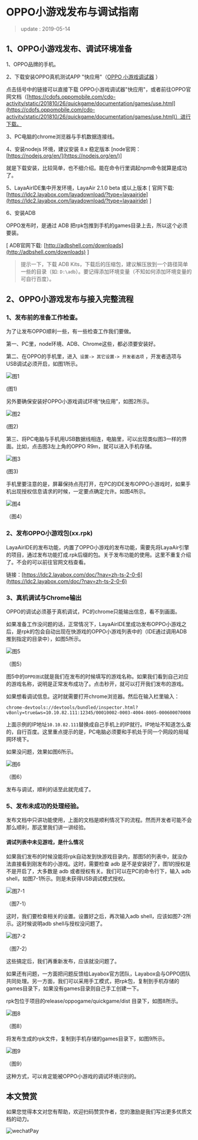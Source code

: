 # OPPO小游戏发布与调试指南

> update : 2019-05-14
>

## 1、OPPO小游戏发布、调试环境准备

1、OPPO品牌的手机。

2、下载安装OPPO真机测试APP "快应用"（[OPPO 小游戏调试器](http://cdofs.oppomobile.com/cdo-activity/static/quickgame/tools/f04dec4cd2d9c8613483672ef4d8d045.zip) ）

点击括号中的链接可以直接下载 OPPO小游戏调试器"快应用"，或者前往OPPO官网文档（[https://cdofs.oppomobile.com/cdo-activity/static/201810/26/quickgame/documentation/games/use.html](https://cdofs.oppomobile.com/cdo-activity/static/201810/26/quickgame/documentation/games/use.html)）进行下载。

3、PC电脑的chrome浏览器与手机数据连接线。

4、安装nodejs 环境，建议安装 8.x 稳定版本 [node官网：[https://nodejs.org/en/](https://nodejs.org/en/)]

就是下载安装，比较简单，也不细介绍。能在命令行里调起npm命令就算是成功了。

5、LayaAirIDE集中开发环境，LayaAir 2.1.0 beta 或以上版本 [ 官网下载: [https://ldc2.layabox.com/layadownload/?type=layaairide](https://ldc2.layabox.com/layadownload/?type=layaairide) ]

6、安装ADB

OPPO发布时，是通过 ADB 把rpk包推到手机的games目录上去，所以这个必须要装。

 [ ADB官网下载:  [http://adbshell.com/downloads](http://adbshell.com/downloads) ]

> 提示一下，下载 ADB Kits，下载后的压缩包，建议解压放到一个路径简单一些的目录（如: `D:\adb`）。要记得添加环境变量（不知如何添加环境变量的可自行百度）。
>

## 2、OPPO小游戏发布与接入完整流程	      

### 1、发布前的准备工作检查。

为了让发布OPPO顺利一些，有一些检查工作我们要做。

第一、PC里，node环境、ADB、Chrome这些，都必须要安装好。

第二、在OPPO的手机里，进入` 设置-> 其它设置-> 开发者选项` ，开发者选项与USB调试必须开启，如图1所示。

![图1](img/1.png) 

(图1)

另外要确保安装好OPPO小游戏调试环境“快应用”，如图2所示。

![图2](img/2.png) 

(图2)

第三、将PC电脑与手机用USB数据线相连，电脑里，可以出现类似图3一样的界面。比如，点击图3左上角的OPPO R9m，就可以进入手机存储。

![图3](img/3.png) 

(图3)

手机里要注意的是，屏幕保持点亮打开，在PC的IDE发布OPPO小游戏时，如果手机出现授权信息请求的时候，一定要点确定允许。如图4所示。

![图4](img/4.png) 

（图4）

### 2、发布OPPO小游戏包(xx.rpk)

LayaAirIDE的发布功能，内置了OPPO小游戏的发布功能，需要先将LayaAir引擎的项目，通过发布功能打成.rpk后缀的包。关于发布功能的使用。这里不重复介绍了。不会的可以前往官网文档查看。

链接：[https://ldc2.layabox.com/doc/?nav=zh-ts-2-0-6](https://ldc2.layabox.com/doc/?nav=zh-ts-2-0-6)

### 3、真机调试与Chrome输出

OPPO的调试必须基于真机调试，PC的chrome只能输出信息，看不到画面。

如果准备工作没问题的话，正常情况下，LayaAirIDE里成功发布OPPO小游戏之后，是rpk的包会自动出现在快游戏的OPPO小游戏列表中的（IDE通过调用ADB推到指定的目录中），如图5所示。

![图5](img/5.png) 

（图5）

图5中的`OPPO测试`就是我们在发布的时候填写的游戏名称。如果我们看到自己对应的游戏名称，说明是正常发布成功了。点击秒开，就可以打开我们发布的游戏。

如果想看调试信息。这时就需要打开chrome浏览器。然后在输入栏里输入：

```
chrome-devtools://devtools/bundled/inspector.html?v8only=true&ws=10.10.82.111:12345/00010002-0003-4004-8005-000600070008
```

上面示例的IP地址`10.10.82.111`替换成自己手机上的IP就行。IP地址不知道怎么查的，自行百度。这里重点提示的是，PC电脑必须要和手机处于同一个网段的局域网环境下。

如果没问题，效果如图6所示。

![图6](img/6.png) 

（图6）

发布与调试，顺利的话至此就完成了。

### 5、发布未成功的处理经验。

发布文档中只讲功能使用，上面的文档是顺利情况下的流程。然而开发者可能不会那么顺利，那这里我们讲一讲经验。

#### 调试列表中未见游戏，是什么情况

如果我们发布的时候没能将rpk自动发到快游戏目录内，那图5的列表中，就没办法直接看到刚发布的小游戏。这时，需要检查 adb 是不是安装好了，图1的授权是不是开启了，大多数是 adb 或者授权有关。我们可以在PC的命令行下，输入 adb shell，如图7-1所示。则是未获得USB调试模式授权。

![图7-1](img/7-1.png)  

（图7-1）

这时，我们要检查相关的设置。设置好之后，再次输入adb shell，应该如图7-2所示。这时候说明adb shell与授权没问题了。

![图7-2](img/7-2.png)  

（图7-2）

这些搞定后，我们再重新发布，应该就没问题了。

如果还有问题，一方面把问题反馈给Layabox官方团队，Layabox会与OPPO团队共同处理。另一方面，我们可以采用手工模式，把rpk包，复制到手机存储的games目录下，如果没有games目录则自己手工创建一下。

rpk包位于项目的release/oppogame/quickgame/dist 目录下，如图8所示。

![图8](img/8.png)  

（图8）

将发布生成的rpk文件，复制到手机存储的games目录下，如图9所示。

![图9](img/9.png)  

（图9）

这种方式，可以肯定能被OPPO小游戏的调试环境识别的。





## 本文赞赏

如果您觉得本文对您有帮助，欢迎扫码赞赏作者，您的激励是我们写出更多优质文档的动力。

![wechatPay](../../../wechatPay.jpg)

